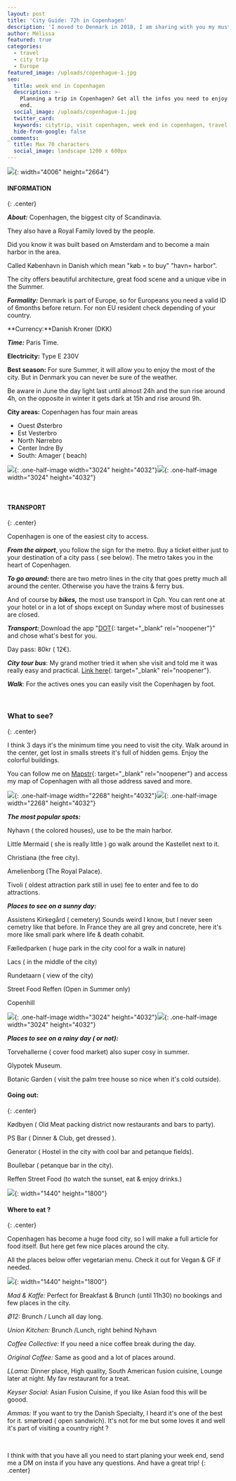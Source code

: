 ```yaml
---
layout: post
title: 'City Guide: 72h in Copenhagen'
description: 'I moved to Denmark in 2018, I am sharing with you my must see spot & do. '
author: Mélissa
featured: true
categories:
  - travel
  - city trip
  - Europe
featured_image: /uploads/copenhague-1.jpg
seo:
  title: week end in Copenhagen
  description: >-
    Planning a trip in Copenhagen? Get all the infos you need to enjoy your week
    end.
  social_image: /uploads/copenhague-1.jpg
  twitter_card:
  keywords: citytrip, visit copenhagen, week end in copenhagen, travel blog
  hide-from-google: false
_comments:
  title: Max 70 characters
  social_image: landscape 1200 x 600px
---
```

![](/uploads/copenhague-1.jpg){: width="4006" height="2664"}

#### INFORMATION
{: .center}

***About:*** Copenhagen, the biggest city of Scandinavia.

They also have a Royal Family loved by the people.

Did you know it was built based on Amsterdam and to become a main harbor in the area.

Called K&oslash;benhavn in Danish which mean "k&oslash;b = to buy" "havn= harbor".

The city offers beautiful architecture, great food scene and a unique vibe in the Summer.

***Formality:*** Denmark is part of Europe, so for Europeans you need a valid ID of 6months before return. For non EU resident check depending of your country.

**Currency:**Danish Kroner (DKK)

***Time:*** Paris Time.

**Electricity:** Type E 230V

**Best season:** For sure Summer, it will allow you to enjoy the most of the city. But in Denmark you can never be sure of the weather.

Be aware in June the day light last until almost 24h and the sun rise around 4h, on the opposite in winter it gets dark at 15h and rise around 9h.

**City areas:** Copenhagen has four main areas

* Ouest &Oslash;sterbro
* Est Vesterbro
* North N&oslash;rrebro
* Center Indre By
* South: Amager ( beach)

![](/uploads/city-2.jpeg){: .one-half-image width="3024" height="4032"}![](/uploads/city.jpeg){: .one-half-image width="3024" height="4032"}

&nbsp;

#### TRANSPORT
{: .center}

Copenhagen is one of the easiest city to access.

***From the airport***, you follow the sign for the metro. Buy a ticket either just to your destination of a city pass ( see below). The metro takes you in the heart of Copenhagen.

***To go around:*** there are two metro lines in the city that goes pretty much all around the center. Otherwise you have the trains & ferry bus.

And of course by ***bikes,*** the most use transport in Cph. You can rent one at your hotel or in a lot of shops except on Sunday where most of businesses are closed.

***Transport:***<u> </u>Download the app "[<u>DOT</u>](https://dinoffentligetransport.dk/tourist/tickets/){: target="_blank" rel="noopener"}"&nbsp; and chose what's best for you.

Day pass: 80kr ( 12€).

***City tour bus***\: My grand mother tried it when she visit and told me it was really easy and practical. [Link here](https://city-sightseeing.com/en/16/copenhagen?utm_medium=cpc&amp;utm_source=google&amp;utm_campaign=ads-copenhagen-en&amp;utm_content=copenhagen_city_english&amp;utm_term=copenhagen&amp;gclid=EAIaIQobChMI043ntriW-gIVlBWLCh20kQSEEAAYASAAEgISU_D_BwE){: target="_blank" rel="noopener"}.

***Walk**\:* For the actives ones you can easily visit the Copenhagen by foot.

&nbsp;

### What to see?
{: .center}

I think 3 days it's the minimum time you need to visit the city. Walk around in the center, get lost in smalls streets it's full of hidden gems. Enjoy the colorful buildings.

You can follow me on [Mapstr](https://go.mapstr.com/SxSgCvaNulb){: target="_blank" rel="noopener"} and access my map of Copenhagen with all those address saved and more.

![](/uploads/topview.jpeg){: .one-half-image width="2268" height="4032"}![](/uploads/copenhill.jpeg){: .one-half-image width="2268" height="4032"}

***The most popular spots:***

Nyhavn ( the colored houses), use to be the main harbor.

Little Mermaid ( she is really little ) go walk around the Kastellet next to it.

Christiana (the free city).

Amelienborg (The Royal Palace).

Tivoli ( oldest attraction park still in use) fee to enter and fee to do attractions.

***Places to see on a sunny day:***

Assistens Kirkeg&aring;rd ( cemetery) Sounds weird I know, but I never seen cemetry like that before. In France they are all grey and concrete, here it's more like small park where life & death cohabit.&nbsp;

F&aelig;lledparken ( huge park in the city cool for a walk in nature)

Lacs ( in the middle of the city)

Rundetaarn ( view of the city)

Street Food Reffen (Open in Summer only)

Copenhill

![](/uploads/tour-1.jpeg){: .one-half-image width="3024" height="4032"}![](/uploads/park.jpeg){: .one-half-image width="3024" height="4032"}

***Places to see on a rainy day ( or not):***

Torvehallerne ( cover food market) also super cosy in summer.

Glypotek Museum.

Botanic Garden ( visit the palm tree house so nice when it's cold outside).

#### Going out:
{: .center}

K&oslash;dbyen ( Old Meat packing district now restaurants and bars to party).

PS Bar ( Dinner & Club, get dressed ).

Generator ( Hostel in the city with cool bar and petanque fields).

Boullebar ( petanque bar in the city).

Reffen Street Food (to watch the sunset, eat & enjoy drinks.)

![](/uploads/sunset.jpeg){: width="1440" height="1800"}

#### Where to eat ?
{: .center}

Copenhagen has become a huge food city, so I will make a full article for food itself. But here get few nice places around the city.

All the places below offer vegetarian menu. Check it out for Vegan & GF if needed.

![](/uploads/reffen.jpeg){: width="1440" height="1800"}

*Mad & Kaffe:* Perfect for Breakfast & Brunch (until 11h30) no bookings and few places in the city.

*&Oslash;12:* Brunch / Lunch all day long.

*Union Kitchen:* Brunch /Lunch, right behind Nyhavn

*Coffee Collective:* If you need a nice coffee break during the day.

*Original Coffee:* Same as good and a lot of places around.

*LLama:* Dinner place, High quality, South American fusion cuisine, Lounge later at night. My fav restaurant for a treat.

*Keyser Social:* Asian Fusion Cuisine, if you like Asian food this will be goood.

*Ammas:* If you want to try the Danish Specialty, I heard it's one of the best for it. sm&oslash;rbr&oslash;d ( open sandwich). It's not for me but some loves it and well it's part of visiting a country right ?

&nbsp;

I think with that you have all you need to start planing your week end, send me a DM on insta if you have any questions. And have a great trip\!
{: .center}

&nbsp;

&nbsp;

&nbsp;

&nbsp;

&nbsp;

&nbsp;